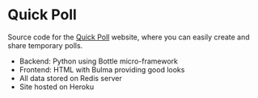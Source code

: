 # Quick Poll

Source code for the [Quick Poll](https://polls-quickly.herokuapp.com) website, where you can easily create and share temporary polls.

- Backend: Python using Bottle micro-framework
- Frontend: HTML with Bulma providing good looks
- All data stored on Redis server
- Site hosted on Heroku
